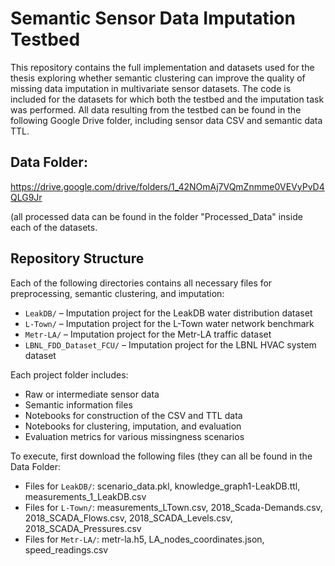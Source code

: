 # Semantic Sensor Data Imputation Testbed

This repository contains the full implementation and datasets used for the thesis exploring whether semantic clustering can improve the quality of missing data imputation in multivariate sensor datasets. The code is included for the datasets for which both the testbed and the imputation task was performed.
All data resulting from the testbed can be found in the following Google Drive folder, including sensor data CSV and semantic data TTL.

## Data Folder:

https://drive.google.com/drive/folders/1_42NOmAj7VQmZnmme0VEVyPvD4QLG9Jr

(all processed data can be found in the folder "Processed_Data" inside each of the datasets.

##  Repository Structure

Each of the following directories contains all necessary files for preprocessing, semantic clustering, and imputation:

- `LeakDB/` – Imputation project for the LeakDB water distribution dataset
- `L-Town/` – Imputation project for the L-Town water network benchmark
- `Metr-LA/` – Imputation project for the Metr-LA traffic dataset
- `LBNL_FDD_Dataset_FCU/` – Imputation project for the LBNL HVAC system dataset

Each project folder includes:
- Raw or intermediate sensor data
- Semantic information files
- Notebooks for construction of the CSV and TTL data
- Notebooks for clustering, imputation, and evaluation
- Evaluation metrics for various missingness scenarios

To execute, first download the following files (they can all be found in the Data Folder:
- Files for `LeakDB/`: scenario_data.pkl, knowledge_graph1-LeakDB.ttl, measurements_1_LeakDB.csv
- Files for `L-Town/`: measurements_LTown.csv, 2018_Scada-Demands.csv, 2018_SCADA_Flows.csv, 2018_SCADA_Levels.csv, 2018_SCADA_Pressures.csv
- Files for `Metr-LA/`: metr-la.h5, LA_nodes_coordinates.json, speed_readings.csv


